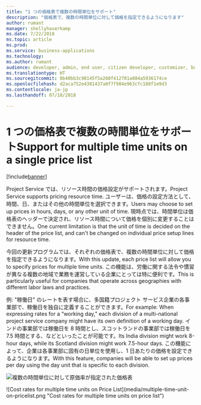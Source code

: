 ```yaml
---
title: "1 つの価格表で複数の時間単位をサポート"
description: "価格表で、複数の時間単位に対して価格を指定できるようになります"
author: rumant
manager: shellyhaverkamp
ms.date: 7/22/2018
ms.topic: article
ms.prod: 
ms.service: business-applications
ms.technology: 
ms.author: rumant
audience: developer, admin, end user, citizen developer, customizer, business analyst, IT pro
ms.translationtype: HT
ms.sourcegitcommit: 0b40bb3c98145f5a260f412701a884a5936174ce
ms.openlocfilehash: d2aca752e4381437a0f7f984e963cfc188f1e9d3
ms.contentlocale: ja-jp
ms.lasthandoff: 07/18/2018

---
```

#   <a name="support-for-multiple-time-units-on-a-single-price-list"></a><span data-ttu-id="88933-103">1 つの価格表で複数の時間単位をサポート</span><span class="sxs-lookup"><span data-stu-id="88933-103">Support for multiple time units on a single price list</span></span>


[!include[banner](../../../../includes/banner.md)]

<span data-ttu-id="88933-104">Project Service では、リソース時間の価格設定がサポートされます。</span><span class="sxs-lookup"><span data-stu-id="88933-104">Project Service supports pricing resource time.</span></span> <span data-ttu-id="88933-105">ユーザーは、価格の設定方法として、時間、日、またはその他の時間単位を選択できます。</span><span class="sxs-lookup"><span data-stu-id="88933-105">Users may choose to set up prices in hours, days, or any other unit of time.</span></span> <span data-ttu-id="88933-106">現時点では、時間単位は価格表のヘッダーで決定され、リソース時間について価格を個別に変更することはできません。</span><span class="sxs-lookup"><span data-stu-id="88933-106">One current limitation is that the unit of time is decided on the header of the price list, and can't be changed on individual price setup lines for resource time.</span></span> 

<span data-ttu-id="88933-107">今回の更新プログラムでは、それぞれの価格表で、複数の時間単位に対して価格を指定できるようになります。</span><span class="sxs-lookup"><span data-stu-id="88933-107">With this update, each price list will allow you to specify prices for multiple time units.</span></span> <span data-ttu-id="88933-108">この機能は、労働に関する法令や慣習が異なる複数の地域で業務を運営している企業にとっては特に便利です。</span><span class="sxs-lookup"><span data-stu-id="88933-108">This is particularly useful for companies that operate across geographies with different labor laws and practices.</span></span> 

<span data-ttu-id="88933-109">例: "稼働日" のレートを表す場合に、多国籍プロジェクト サービス企業の各事業部で、稼働日を独自に定義することができます。</span><span class="sxs-lookup"><span data-stu-id="88933-109">For example: When expressing rates for a “working day,” each division of a multi-national project service company might have its own definition of a working day.</span></span> <span data-ttu-id="88933-110">インドの事業部では稼働日を 8 時間とし、スコットランドの事業部では稼働日を 7.5 時間とする、などといったことが可能です。</span><span class="sxs-lookup"><span data-stu-id="88933-110">Its India division might work 8-hour days, while its Scotland division might work 7.5-hour days.</span></span> <span data-ttu-id="88933-111">この機能によって、企業は各事業部に固有の日単位を使用し、1 日あたりの価格を設定できるようになります。</span><span class="sxs-lookup"><span data-stu-id="88933-111">With this feature, companies will be able to set up prices per day using the day unit that is specific to each division.</span></span>

<span data-ttu-id="88933-112">![複数の時間単位に対して原価率が指定された価格表](media/multiple-time-unit-on-pricelist.png "複数の時間単位に対して原価率が指定された価格表")
<!-- Picture 2 --></span><span class="sxs-lookup"><span data-stu-id="88933-112">![Cost rates for multiple time units on Price List](media/multiple-time-unit-on-pricelist.png "Cost rates for multiple time units on price list")
<!-- Picture 2 --></span></span>

